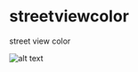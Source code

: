 streetviewcolor
===============

street view color


![alt text](https://raw.githubusercontent.com/jjjiia/youarehere_colors/blob/master/thumb.png)

